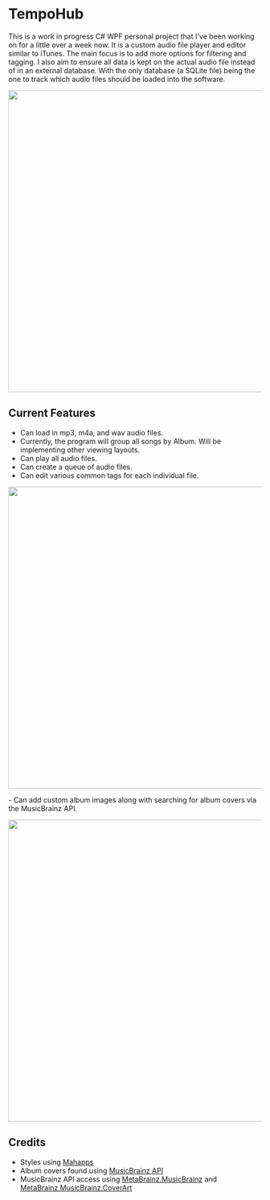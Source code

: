 # TempoHub
This is a work in progress C# WPF personal project that I've been working on for a little over a week now. It is a custom audio file player and editor similar to iTunes. The main focus is to add more options for filtering and tagging. I also aim to ensure all data is kept on the actual audio file instead of in an external database. With the only database (a SQLite file) being the one to track which audio files should be loaded into the software.

<p align="center">
  <img src="https://i.gyazo.com/4816322f3f9c98340b8817ceaffc7ba1.png" width="600">
</p>

## Current Features
- Can load in mp3, m4a, and wav audio files.
- Currently, the program will group all songs by Album. Will be implementing other viewing layouts.
- Can play all audio files.
- Can create a queue of audio files.
- Can edit various common tags for each individual file.
<p align="center">
  <img src="https://i.gyazo.com/6067230fcff35fde38471ff3b97fd108.png" width="600">
</p>
- Can add custom album images along with searching for album covers via the MusicBrainz API.
<p align="center">
  <img src="https://i.gyazo.com/89697969e5d38abbb70ebf23eba39dd7.png" width="600">
</p>

## Credits
- Styles using [Mahapps](https://mahapps.com/)
- Album covers found using [MusicBrainz API](https://musicbrainz.org/)
- MusicBrainz API access using [MetaBrainz.MusicBrainz](https://github.com/Zastai/MetaBrainz.MusicBrainz) and [MetaBrainz.MusicBrainz.CoverArt](https://github.com/Zastai/MetaBrainz.MusicBrainz.CoverArt)
